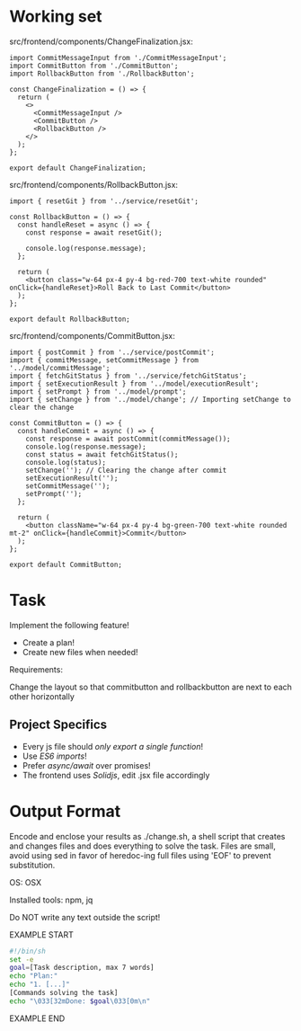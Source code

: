 # Working set

src/frontend/components/ChangeFinalization.jsx:
```
import CommitMessageInput from './CommitMessageInput';
import CommitButton from './CommitButton';
import RollbackButton from './RollbackButton';

const ChangeFinalization = () => {
  return (
    <>
      <CommitMessageInput />
      <CommitButton />
      <RollbackButton />
    </>
  );
};

export default ChangeFinalization;

```

src/frontend/components/RollbackButton.jsx:
```
import { resetGit } from '../service/resetGit';

const RollbackButton = () => {
  const handleReset = async () => {
    const response = await resetGit();

    console.log(response.message);
  };

  return (
    <button class="w-64 px-4 py-4 bg-red-700 text-white rounded" onClick={handleReset}>Roll Back to Last Commit</button>
  );
};

export default RollbackButton;

```

src/frontend/components/CommitButton.jsx:
```
import { postCommit } from '../service/postCommit';
import { commitMessage, setCommitMessage } from '../model/commitMessage';
import { fetchGitStatus } from '../service/fetchGitStatus';
import { setExecutionResult } from '../model/executionResult';
import { setPrompt } from '../model/prompt';
import { setChange } from '../model/change'; // Importing setChange to clear the change

const CommitButton = () => {
  const handleCommit = async () => {
    const response = await postCommit(commitMessage());
    console.log(response.message);
    const status = await fetchGitStatus();
    console.log(status);
    setChange(''); // Clearing the change after commit
    setExecutionResult('');
    setCommitMessage('');
    setPrompt('');
  };

  return (
    <button className="w-64 px-4 py-4 bg-green-700 text-white rounded mt-2" onClick={handleCommit}>Commit</button>
  );
};

export default CommitButton;

```


# Task

Implement the following feature!

- Create a plan!
- Create new files when needed!

Requirements:

Change the layout so that commitbutton and rollbackbutton are next to each other horizontally



## Project Specifics

- Every js file should *only export a single function*!
- Use *ES6 imports*!
- Prefer *async/await* over promises!
- The frontend uses *Solidjs*, edit .jsx file accordingly


# Output Format

Encode and enclose your results as ./change.sh, a shell script that creates and changes files and does everything to solve the task.
Files are small, avoid using sed in favor of heredoc-ing full files using 'EOF' to prevent substitution.

OS: OSX

Installed tools: npm, jq


Do NOT write any text outside the script!

EXAMPLE START

```sh
#!/bin/sh
set -e
goal=[Task description, max 7 words]
echo "Plan:"
echo "1. [...]"
[Commands solving the task]
echo "\033[32mDone: $goal\033[0m\n"
```

EXAMPLE END

